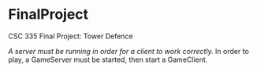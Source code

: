 FinalProject
============

CSC 335 Final Project: Tower Defence

*A server must be running in order for a client to work correctly.* 
 In order to play, a GameServer must be started, then start a GameClient.
